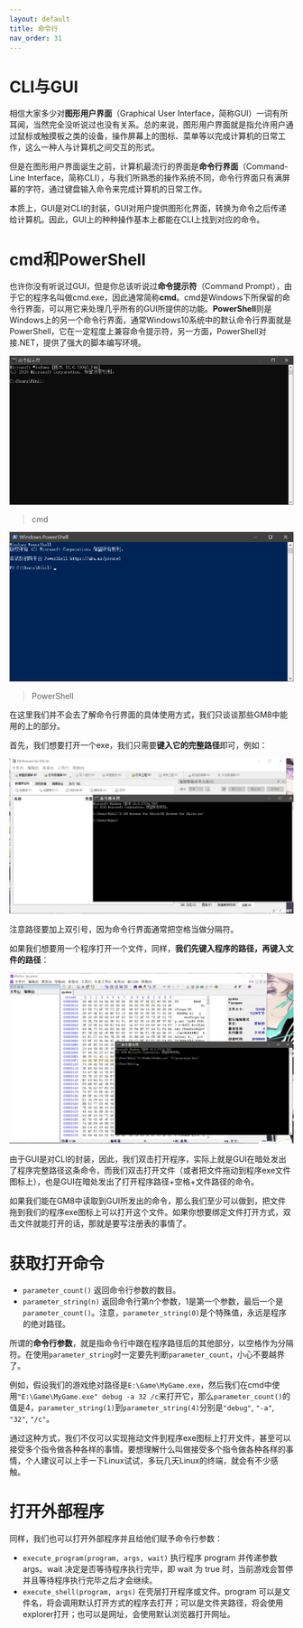 ```yaml
---
layout: default
title: 命令行
nav_order: 31
---
```


# CLI与GUI

相信大家多少对**图形用户界面**（Graphical User Interface，简称GUI）一词有所耳闻，当然完全没听说过也没有关系。总的来说，图形用户界面就是指允许用户通过鼠标或触摸板之类的设备，操作屏幕上的图标、菜单等以完成计算机的日常工作，这么一种人与计算机之间交互的形式。

但是在图形用户界面诞生之前，计算机最流行的界面是**命令行界面**（Command-Line Interface，简称CLI），与我们所熟悉的操作系统不同，命令行界面只有满屏幕的字符，通过键盘输入命令来完成计算机的日常工作。

本质上，GUI是对CLI的封装，GUI对用户提供图形化界面，转换为命令之后传递给计算机。因此，GUI上的种种操作基本上都能在CLI上找到对应的命令。

# cmd和PowerShell

也许你没有听说过GUI，但是你总该听说过**命令提示符**（Command Prompt），由于它的程序名叫做cmd.exe，因此通常简称**cmd**。cmd是Windows下所保留的命令行界面，可以用它来处理几乎所有的GUI所提供的功能。**PowerShell**则是Windows上的另一个命令行界面，通常Windows10系统中的默认命令行界面就是PowerShell，它在一定程度上兼容命令提示符，另一方面，PowerShell对接.NET，提供了强大的脚本编写环境。

![Command Prompt](/assets/images/command/cmd.png)

> cmd

![PowerShell](/assets/images/command/powershell.png)

> PowerShell

在这里我们并不会去了解命令行界面的具体使用方式，我们只谈谈那些GM8中能用的上的部分。

首先，我们想要打开一个exe，我们只需要**键入它的完整路径**即可，例如：

![Open EXE](/assets/images/command/open_exe.png)

注意路径要加上双引号，因为命令行界面通常把空格当做分隔符。

如果我们想要用一个程序打开一个文件，同样，**我们先键入程序的路径，再键入文件的路径**：

![Open File](/assets/images/command/open_file.png)

由于GUI是对CLI的封装，因此，我们双击打开程序，实际上就是GUI在暗处发出了程序完整路径这条命令，而我们双击打开文件（或者把文件拖动到程序exe文件图标上），也是GUI在暗处发出了打开程序路径+空格+文件路径的命令。

如果我们能在GM8中读取到GUI所发出的命令，那么我们至少可以做到，把文件拖到我们的程序exe图标上可以打开这个文件。如果你想要绑定文件打开方式，双击文件就能打开的话，那就是要写注册表的事情了。

# 获取打开命令

* `parameter_count()` 返回命令行参数的数目。
* `parameter_string(n)` 返回命令行第n个参数，1是第一个参数，最后一个是`parameter_count()`。注意，`parameter_string(0)`是个特殊值，永远是程序的绝对路径。

所谓的**命令行参数**，就是指命令行中跟在程序路径后的其他部分，以空格作为分隔符。在使用`parameter_string`时一定要先判断`parameter_count`，小心不要越界了。

例如，假设我们的游戏绝对路径是`E:\Game\MyGame.exe`，然后我们在cmd中使用`"E:\Game\MyGame.exe" debug -a 32 /c`来打开它，那么`parameter_count()`的值是4，`parameter_string(1)`到`parameter_string(4)`分别是`"debug"`, `"-a"`, `"32"`, `"/c"`。

通过这种方式，我们不仅可以实现拖动文件到程序exe图标上打开文件，甚至可以接受多个指令做各种各样的事情。要想理解什么叫做接受多个指令做各种各样的事情，个人建议可以上手一下Linux试试，多玩几天Linux的终端，就会有不少感触。

# 打开外部程序

同样，我们也可以打开外部程序并且给他们赋予命令行参数：

* `execute_program(program, args, wait)` 执行程序 program 并传递参数 args。wait 决定是否等待程序执行完毕，即 wait 为 true 时，当前游戏会暂停并且等待程序执行完毕之后才会继续。
* `execute_shell(program, args)` 在壳层打开程序或文件。program 可以是文件名，将会调用默认打开方式的程序去打开；可以是文件夹路径，将会使用explorer打开；也可以是网址，会使用默认浏览器打开网址。
